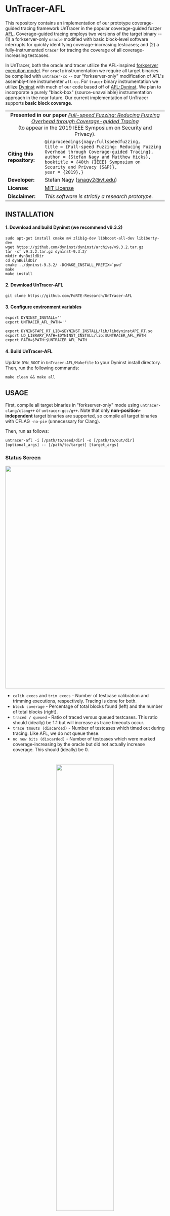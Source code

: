 # UnTracer-AFL
This repository contains an implementation of our prototype coverage-guided tracing framework UnTracer in the popular coverage-guided fuzzer [AFL](http://lcamtuf.coredump.cx/afl). Coverage-guided tracing employs two versions of the target binary -- (1) a forkserver-only `oracle` modified with basic block-level software interrupts for quickly identifying coverage-increasing testcases; and (2) a fully-instrumented `tracer` for tracing the coverage of all coverage-increasing testcases. 

In UnTracer, both the oracle and tracer utilize the AFL-inspired [forkserver execution model](http://lcamtuf.blogspot.com/2014/10/fuzzing-binaries-without-execve.html). For `oracle` instrumentation we require all target binaries be compiled with `untracer-cc` -- our "forkserver-only" modification of AFL's assembly-time instrumenter `afl-cc`. For `tracer` binary instrumentation we utilize [Dyninst](http://www.dyninst.org/) with much of our code based off of [AFL-Dyninst](https://github.com/vanhauser-thc/afl-dyninst). We plan to incorporate a purely "black-box" (source-unavailable) instrumentation approach in the near future. Our current implementation of UnTracer supports **basic block coverage**. 

<table>
  <tr>
    <td align=center colspan="2"><div><b>Presented in our paper</b> <a href="https://arxiv.org/abs/1812.11875"><i>Full-speed Fuzzing: Reducing Fuzzing Overhead through Coverage-guided Tracing</i></a><br>(to appear in the 2019 IEEE Symposium on Security and Privacy).</td>
  </tr>
  <tr>
    <td><b>Citing this repository:</b></td>
    <td>
      <code class="rich-diff-level-one">@inproceedings{nagy:fullspeedfuzzing,</code><br>
      <code class="rich-diff-level-one">title = {Full-speed Fuzzing: Reducing Fuzzing Overhead through Coverage-guided Tracing},</code><br>
      <code class="rich-diff-level-one">author = {Stefan Nagy and Matthew Hicks},</code><br>
      <code class="rich-diff-level-one">booktitle = {40th {IEEE} Symposium on Security and Privacy (S&P)},</code><br>
      <code class="rich-diff-level-one">year = {2019},}</code>
    </td>
  </tr>
  <tr>
    <td><b>Developer:</b></td>
    <td>Stefan Nagy (<a href="mailto:snagy2@vt.edu">snagy2@vt.edu</a>)</td>
  </tr>
  <tr>
    <td><b>License:</b></td>
    <td><a href="/FoRTE-Research/UnTracer-AFL/blob/master/LICENSE">MIT License</a></td>
  </tr>
  <tr>
    <td><b>Disclaimer:</b></td>
    <td><i>This software is strictly a research prototype.</i></td>
  </tr>
</table>


## INSTALLATION
#### 1. Download and build Dyninst (we recommend v9.3.2)
```
sudo apt-get install cmake m4 zlib1g-dev libboost-all-dev libiberty-dev
wget https://github.com/dyninst/dyninst/archive/v9.3.2.tar.gz
tar -xf v9.3.2.tar.gz dyninst-9.3.2/
mkdir dynBuildDir
cd dynBuildDir
cmake ../dyninst-9.3.2/ -DCMAKE_INSTALL_PREFIX=`pwd`
make
make install
```

#### 2. Download UnTracer-AFL
```
git clone https://github.com/FoRTE-Research/UnTracer-AFL
```

#### 3. Configure environment variables
```
export DYNINST_INSTALL=''
export UNTRACER_AFL_PATH=''

export DYNINSTAPI_RT_LIB=$DYNINST_INSTALL/lib/libdyninstAPI_RT.so
export LD_LIBRARY_PATH=$DYNINST_INSTALL/lib:$UNTRACER_AFL_PATH
export PATH=$PATH:$UNTRACER_AFL_PATH
```

#### 4. Build UnTracer-AFL
Update `DYN_ROOT` in `UnTracer-AFL/Makefile` to your Dyninst install directory. 
Then, run the following commands:
```
make clean && make all
```

## USAGE
First, compile all target binaries in "forkserver-only" mode using `untracer-clang/clang++` or `untracer-gcc/g++`. Note that only **non-position-independent** target binaries are supported, so compile all target binaries with CFLAG `-no-pie` (unnecessary for Clang).

Then, run as follows:
```
untracer-afl -i [/path/to/seed/dir] -o [/path/to/out/dir] [optional_args] -- [/path/to/target] [target_args]
```

### Status Screen
<p align="center">
<img src="http://people.cs.vt.edu/snagy2/img/untracer-afl.png" width="700">
</p>

* `calib execs` and `trim execs` - Number of testcase calibration and trimming executions, respectively. Tracing is done for both.
* `block coverage` - Percentage of total blocks found (left) and the number of total blocks (right).
* `traced / queued` - Ratio of traced versus queued testcases. This ratio should (ideally) be 1:1 but will increase as trace timeouts occur.
* `trace tmouts (discarded)` - Number of testcases which timed out during tracing. Like AFL, we do not queue these.
* `no new bits (discarded)` - Number of testcases which were marked coverage-increasing by the oracle but did not actually increase coverage. This should (ideally) be 0.

#
<p align=center> <a href="https://www.cs.vt.edu"><img border="0" src="http://people.cs.vt.edu/snagy2/img/vt_inline_computer_science.png" width="60%" height="60%">
</a> </p>
